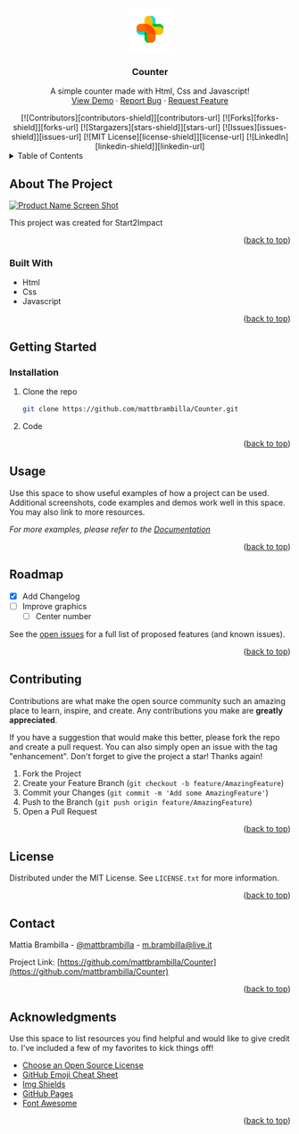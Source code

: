 <div id="top"></div>

<!-- PROJECT LOGO -->
<br />
<div align="center">
  <a href="https://github.com/mattbrambilla/Counter/blob/main/README.md">
    <img src="img/logo.png" alt="Logo" width="80" height="80">
  </a>

  <h3 align="center">Counter</h3>

  <p align="center">
      A simple counter made with Html, Css and Javascript!
    <br />
    <a href="https://github.com/mattbrambilla/Counter">View Demo</a>
    ·
    <a href="https://github.com/mattbrambilla/Counter/issues">Report Bug</a>
    ·
    <a href="https://github.com/mattbrambilla/Counter/issues">Request Feature</a>
  </p>
</div>

<center>
[![Contributors][contributors-shield]][contributors-url]
[![Forks][forks-shield]][forks-url]
[![Stargazers][stars-shield]][stars-url]
[![Issues][issues-shield]][issues-url]
[![MIT License][license-shield]][license-url]
[![LinkedIn][linkedin-shield]][linkedin-url]
</center>


<!-- TABLE OF CONTENTS -->
<details>
  <summary>Table of Contents</summary>
  <ol>
    <li>
      <a href="#about-the-project">About The Project</a>
      <ul>
        <li><a href="#built-with">Built With</a></li>
      </ul>
    </li>
    <li>
      <a href="#getting-started">Getting Started</a>
      <ul>
        <li><a href="#prerequisites">Prerequisites</a></li>
        <li><a href="#installation">Installation</a></li>
      </ul>
    </li>
    <li><a href="#usage">Usage</a></li>
    <li><a href="#roadmap">Roadmap</a></li>
    <li><a href="#contributing">Contributing</a></li>
    <li><a href="#license">License</a></li>
    <li><a href="#contact">Contact</a></li>
    <li><a href="#acknowledgments">Acknowledgments</a></li>
  </ol>
</details>



<!-- ABOUT THE PROJECT -->
## About The Project

[![Product Name Screen Shot][product-screenshot]](https://example.com)

This project was created for Start2Impact

<p align="right">(<a href="#top">back to top</a>)</p>



### Built With

* Html
* Css
* Javascript

<p align="right">(<a href="#top">back to top</a>)</p>



<!-- GETTING STARTED -->
## Getting Started

### Installation

1. Clone the repo
   ```sh
   git clone https://github.com/mattbrambilla/Counter.git
   ```
2. Code

<p align="right">(<a href="#top">back to top</a>)</p>



<!-- USAGE EXAMPLES -->
## Usage

Use this space to show useful examples of how a project can be used. Additional screenshots, code examples and demos work well in this space. You may also link to more resources.

_For more examples, please refer to the [Documentation](https://example.com)_

<p align="right">(<a href="#top">back to top</a>)</p>



<!-- ROADMAP -->
## Roadmap

- [x] Add Changelog
- [ ] Improve graphics
    - [ ] Center number

See the [open issues](https://github.com/mattbrambilla/Counter/issues) for a full list of proposed features (and known issues).

<p align="right">(<a href="#top">back to top</a>)</p>



<!-- CONTRIBUTING -->
## Contributing

Contributions are what make the open source community such an amazing place to learn, inspire, and create. Any contributions you make are **greatly appreciated**.

If you have a suggestion that would make this better, please fork the repo and create a pull request. You can also simply open an issue with the tag "enhancement".
Don't forget to give the project a star! Thanks again!

1. Fork the Project
2. Create your Feature Branch (`git checkout -b feature/AmazingFeature`)
3. Commit your Changes (`git commit -m 'Add some AmazingFeature'`)
4. Push to the Branch (`git push origin feature/AmazingFeature`)
5. Open a Pull Request

<p align="right">(<a href="#top">back to top</a>)</p>



<!-- LICENSE -->
## License

Distributed under the MIT License. See `LICENSE.txt` for more information.

<p align="right">(<a href="#top">back to top</a>)</p>



<!-- CONTACT -->
## Contact

Mattia Brambilla - [@mattbrambilla](https://twitter.com/your_username) - m.brambilla@live.it

Project Link: [https://github.com/mattbrambilla/Counter](https://github.com/mattbrambilla/Counter)

<p align="right">(<a href="#top">back to top</a>)</p>



<!-- ACKNOWLEDGMENTS -->
## Acknowledgments

Use this space to list resources you find helpful and would like to give credit to. I've included a few of my favorites to kick things off!

* [Choose an Open Source License](https://choosealicense.com)
* [GitHub Emoji Cheat Sheet](https://www.webpagefx.com/tools/emoji-cheat-sheet)
* [Img Shields](https://shields.io)
* [GitHub Pages](https://pages.github.com)
* [Font Awesome](https://fontawesome.com)

<p align="right">(<a href="#top">back to top</a>)</p>


[contributors-shield]: https://img.shields.io/github/contributors/mattbrambilla/Counter.svg?style=for-the-badge
[contributors-url]: https://github.com/mattbrambilla/Counter/graphs/contributors
[forks-shield]: https://img.shields.io/github/forks/mattbrambilla/Counter.svg?style=for-the-badge
[forks-url]: https://github.com/mattbrambilla/Counter/network/members
[stars-shield]: https://img.shields.io/github/stars/mattbrambilla/Counter.svg?style=for-the-badge
[stars-url]: https://github.com/mattbrambilla/Counter/stargazers
[issues-shield]: https://img.shields.io/github/issues/mattbrambilla/Counter.svg?style=for-the-badge
[issues-url]: https://github.com/mattbrambilla/Counter/issues
[license-shield]: https://img.shields.io/github/license/mattbrambilla/Counter.svg?style=for-the-badge
[license-url]: https://github.com/mattbrambilla/Counter/blob/main/LICENSE.txt
[linkedin-shield]: https://img.shields.io/badge/-LinkedIn-black.svg?style=for-the-badge&logo=linkedin&colorB=555
[linkedin-url]: https://www.linkedin.com/in/brambillam/
[product-screenshot]: images/screenshot.png

